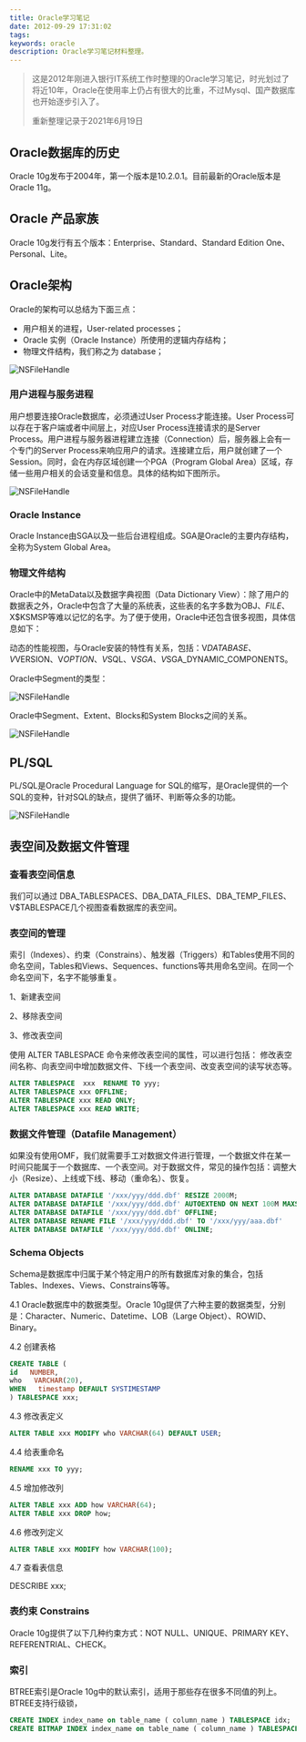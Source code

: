 ```yaml
---
title: Oracle学习笔记
date: 2012-09-29 17:31:02
tags:
keywords: oracle
description: Oracle学习笔记材料整理。
---
```


> 这是2012年刚进入银行IT系统工作时整理的Oracle学习笔记，时光划过了将近10年，Oracle在使用率上仍占有很大的比重，不过Mysql、国产数据库也开始逐步引入了。
>
> 重新整理记录于2021年6月19日

## Oracle数据库的历史

Oracle 10g发布于2004年，第一个版本是10.2.0.1。目前最新的Oracle版本是 Oracle 11g。

## Oracle 产品家族

Oracle 10g发行有五个版本：Enterprise、Standard、Standard Edition One、Personal、Lite。

## Oracle架构

Oracle的架构可以总结为下面三点：

* 用户相关的进程，User-related processes；
* Oracle 实例（Oracle Instance）所使用的逻辑内存结构；
* 物理文件结构，我们称之为 database；

![NSFileHandle](20120929-oracle-notes/NSFileHandle.png)

### 用户进程与服务进程

用户想要连接Oracle数据库，必须通过User Process才能连接。User Process可以存在于客户端或者中间层上，对应User Process连接请求的是Server Process。用户进程与服务器进程建立连接（Connection）后，服务器上会有一个专门的Server Process来响应用户的请求。连接建立后，用户就创建了一个 Session。同时，会在内存区域创建一个PGA（Program Global Area）区域，存储一些用户相关的会话变量和信息。具体的结构如下图所示。

![NSFileHandle](20120929-oracle-notes/NSFileHandle-4095472.png)

### Oracle Instance

Oracle Instance由SGA以及一些后台进程组成。SGA是Oracle的主要内存结构，全称为System Global Area。

### 物理文件结构

Oracle中的MetaData以及数据字典视图（Data Dictionary View）：除了用户的数据表之外，Oracle中包含了大量的系统表，这些表的名字多数为OBJ$、FILE$、X$KSMSP等难以记忆的名字。为了便于使用，Oracle中还包含很多视图，具体信息如下：

动态的性能视图，与Oracle安装的特性有关系，包括：V$DATABASE、V$VERSION、V$OPTION、V$SQL、V$SGA、V$SGA_DYNAMIC_COMPONENTS。

Oracle中Segment的类型：

![NSFileHandle](20120929-oracle-notes/NSFileHandle-4095560.png)

Oracle中Segment、Extent、Blocks和System Blocks之间的关系。

![NSFileHandle](20120929-oracle-notes/NSFileHandle-4095575.png)

## PL/SQL

PL/SQL是Oracle Procedural Language for SQL的缩写，是Oracle提供的一个SQL的变种，针对SQL的缺点，提供了循环、判断等众多的功能。

![NSFileHandle](20120929-oracle-notes/NSFileHandle-4095623.png)

## 表空间及数据文件管理

### 查看表空间信息

我们可以通过 DBA_TABLESPACES、DBA_DATA_FILES、DBA_TEMP_FILES、V$TABLESPACE几个视图查看数据库的表空间。

### 表空间的管理

索引（Indexes）、约束（Constrains）、触发器（Triggers）和Tables使用不同的命名空间，Tables和Views、Sequences、functions等共用命名空间。在同一个命名空间下，名字不能够重复。

1、新建表空间

2、移除表空间

3、修改表空间

使用 ALTER TABLESPACE 命令来修改表空间的属性，可以进行包括： 修改表空间名称、向表空间中增加数据文件、下线一个表空间、改变表空间的读写状态等。

```sql
ALTER TABLESPACE  xxx  RENAME TO yyy;
ALTER TABLESPACE xxx OFFLINE;
ALTER TABLESPACE xxx READ ONLY;
ALTER TABLESPACE xxx READ WRITE;
```

### **数据文件管理（Datafile Management）**

如果没有使用OMF，我们就需要手工对数据文件进行管理，一个数据文件在某一时间只能属于一个数据库、一个表空间。对于数据文件，常见的操作包括：调整大小（Resize）、上线或下线、移动（重命名）、恢复。

```sql
ALTER DATABASE DATAFILE '/xxx/yyy/ddd.dbf' RESIZE 2000M;
ALTER DATABASE DATAFILE '/xxx/yyy/ddd.dbf' AUTOEXTEND ON NEXT 100M MAXSIZE 8000M;
ALTER DATABASE DATAFILE '/xxx/yyy/ddd.dbf' OFFLINE;
ALTER DATABASE RENAME FILE '/xxx/yyy/ddd.dbf' TO '/xxx/yyy/aaa.dbf'
ALTER DATABASE DATAFILE '/xxx/yyy/ddd.dbf' ONLINE;
```

### Schema Objects

Schema是数据库中归属于某个特定用户的所有数据库对象的集合，包括 Tables、Indexes、Views、Constrains等等。

4.1 Oracle数据库中的数据类型。Oracle 10g提供了六种主要的数据类型，分别是：Character、Numeric、Datetime、LOB（Large Object）、ROWID、Binary。

4.2 创建表格

```sql
CREATE TABLE (
id   NUMBER,
who   VARCHAR(20),
WHEN   timestamp DEFAULT SYSTIMESTAMP
) TABLESPACE xxx;
```

4.3 修改表定义

```sql
ALTER TABLE xxx MODIFY who VARCHAR(64) DEFAULT USER;
```

4.4 给表重命名

```sql
RENAME xxx TO yyy;
```

4.5 增加修改列

```sql
ALTER TABLE xxx ADD how VARCHAR(64);
ALTER TABLE xxx DROP how;
```

4.6 修改列定义

```sql
ALTER TABLE xxx MODIFY how VARCHAR(100);
```

4.7 查看表信息

DESCRIBE xxx;

### 表约束 Constrains

Oracle 10g提供了以下几种约束方式：NOT NULL、UNIQUE、PRIMARY KEY、REFERENTRIAL、CHECK。

### 索引

BTREE索引是Oracle 10g中的默认索引，适用于那些存在很多不同值的列上。BTREE支持行级锁，
```sql
CREATE INDEX index_name on table_name ( column_name ) TABLESPACE idx;
CREATE BITMAP INDEX index_name on table_name ( column_name ) TABLESPACE idx;
```